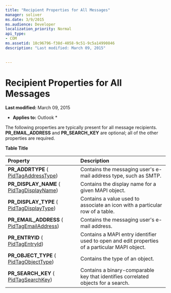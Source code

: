 ```yaml
---
title: "Recipient Properties for All Messages"
manager: soliver
ms.date: 3/9/2015
ms.audience: Developer
localization_priority: Normal
api_type:
- COM
ms.assetid: 18c96796-f38d-4058-9c51-9c5a14990846
description: "Last modified: March 09, 2015"
 
 
---
```


# Recipient Properties for All Messages

 **Last modified:** March 09, 2015 
  
 * **Applies to:** Outlook * 
  
The following properties are typically present for all message recipients. **PR_EMAIL_ADDRESS** and **PR_SEARCH_KEY** are optional; all of the other properties are required. 
  
**Table Title**

|**Property**|**Description**|
|:-----|:-----|
|**PR_ADDRTYPE** ( [PidTagAddressType](pidtagaddresstype-canonical-property.md))  <br/> |Contains the messaging user's e-mail address type, such as SMTP.  <br/> |
|**PR_DISPLAY_NAME** ( [PidTagDisplayName](pidtagdisplayname-canonical-property.md))  <br/> |Contains the display name for a given MAPI object.  <br/> |
|**PR_DISPLAY_TYPE** ( [PidTagDisplayType](pidtagdisplaytype-canonical-property.md))  <br/> |Contains a value used to associate an icon with a particular row of a table.  <br/> |
|**PR_EMAIL_ADDRESS** ( [PidTagEmailAddress](pidtagemailaddress-canonical-property.md))  <br/> |Contains the messaging user's e-mail address.  <br/> |
|**PR_ENTRYID** ( [PidTagEntryId](pidtagentryid-canonical-property.md))  <br/> |Contains a MAPI entry identifier used to open and edit properties of a particular MAPI object.  <br/> |
|**PR_OBJECT_TYPE** ( [PidTagObjectType](pidtagobjecttype-canonical-property.md))  <br/> |Contains the type of an object.  <br/> |
|**PR_SEARCH_KEY** ( [PidTagSearchKey](pidtagsearchkey-canonical-property.md))  <br/> |Contains a binary-comparable key that identifies correlated objects for a search.  <br/> |
   

